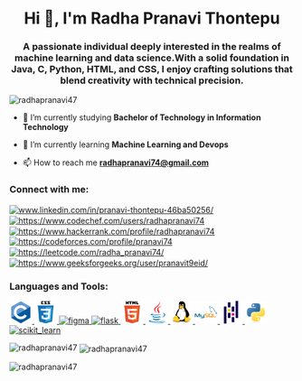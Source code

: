 <h1 align="center">Hi 👋, I'm Radha Pranavi Thontepu</h1>
<h3 align="center">A passionate individual deeply interested in the realms of machine learning and data science.With a solid foundation in Java, C, Python, HTML, and CSS, I enjoy crafting solutions that blend creativity with technical precision.</h3>
<p align="left"> <img src="https://komarev.com/ghpvc/?username=radhapranavi47&label=Profile%20views&color=0e75b6&style=flat" alt="radhapranavi47" /> </p>

- 🔭 I’m currently studying **Bachelor of Technology in Information Technology**

- 🌱 I’m currently learning **Machine Learning and Devops**

- 📫 How to reach me **radhapranavi74@gmail.com**

<h3 align="left">Connect with me:</h3>
<p align="left">
<a href="https://linkedin.com/in/www.linkedin.com/in/pranavi-thontepu-46ba50256/" target="blank"><img align="center" src="https://raw.githubusercontent.com/rahuldkjain/github-profile-readme-generator/master/src/images/icons/Social/linked-in-alt.svg" alt="www.linkedin.com/in/pranavi-thontepu-46ba50256/" height="30" width="40" /></a>
<a href="https://www.codechef.com/users/https://www.codechef.com/users/radhapranavi74" target="blank"><img align="center" src="https://cdn.jsdelivr.net/npm/simple-icons@3.1.0/icons/codechef.svg" alt="https://www.codechef.com/users/radhapranavi74" height="30" width="40" /></a>
<a href="https://www.hackerrank.com/https://www.hackerrank.com/profile/radhapranavi74" target="blank"><img align="center" src="https://raw.githubusercontent.com/rahuldkjain/github-profile-readme-generator/master/src/images/icons/Social/hackerrank.svg" alt="https://www.hackerrank.com/profile/radhapranavi74" height="30" width="40" /></a>
<a href="https://codeforces.com/profile/https://codeforces.com/profile/pranavi74" target="blank"><img align="center" src="https://raw.githubusercontent.com/rahuldkjain/github-profile-readme-generator/master/src/images/icons/Social/codeforces.svg" alt="https://codeforces.com/profile/pranavi74" height="30" width="40" /></a>
<a href="https://www.leetcode.com/https://leetcode.com/radha_pranavi74/" target="blank"><img align="center" src="https://raw.githubusercontent.com/rahuldkjain/github-profile-readme-generator/master/src/images/icons/Social/leet-code.svg" alt="https://leetcode.com/radha_pranavi74/" height="30" width="40" /></a>
<a href="https://auth.geeksforgeeks.org/user/https://www.geeksforgeeks.org/user/pranavit9eid/" target="blank"><img align="center" src="https://raw.githubusercontent.com/rahuldkjain/github-profile-readme-generator/master/src/images/icons/Social/geeks-for-geeks.svg" alt="https://www.geeksforgeeks.org/user/pranavit9eid/" height="30" width="40" /></a>
</p>

<h3 align="left">Languages and Tools:</h3>
<p align="left"> <a href="https://www.cprogramming.com/" target="_blank" rel="noreferrer"> <img src="https://raw.githubusercontent.com/devicons/devicon/master/icons/c/c-original.svg" alt="c" width="40" height="40"/> </a> <a href="https://www.w3schools.com/css/" target="_blank" rel="noreferrer"> <img src="https://raw.githubusercontent.com/devicons/devicon/master/icons/css3/css3-original-wordmark.svg" alt="css3" width="40" height="40"/> </a> <a href="https://www.figma.com/" target="_blank" rel="noreferrer"> <img src="https://www.vectorlogo.zone/logos/figma/figma-icon.svg" alt="figma" width="40" height="40"/> </a> <a href="https://flask.palletsprojects.com/" target="_blank" rel="noreferrer"> <img src="https://www.vectorlogo.zone/logos/pocoo_flask/pocoo_flask-icon.svg" alt="flask" width="40" height="40"/> </a> <a href="https://www.w3.org/html/" target="_blank" rel="noreferrer"> <img src="https://raw.githubusercontent.com/devicons/devicon/master/icons/html5/html5-original-wordmark.svg" alt="html5" width="40" height="40"/> </a> <a href="https://www.java.com" target="_blank" rel="noreferrer"> <img src="https://raw.githubusercontent.com/devicons/devicon/master/icons/java/java-original.svg" alt="java" width="40" height="40"/> </a> <a href="https://www.linux.org/" target="_blank" rel="noreferrer"> <img src="https://raw.githubusercontent.com/devicons/devicon/master/icons/linux/linux-original.svg" alt="linux" width="40" height="40"/> </a> <a href="https://www.mysql.com/" target="_blank" rel="noreferrer"> <img src="https://raw.githubusercontent.com/devicons/devicon/master/icons/mysql/mysql-original-wordmark.svg" alt="mysql" width="40" height="40"/> </a> <a href="https://pandas.pydata.org/" target="_blank" rel="noreferrer"> <img src="https://raw.githubusercontent.com/devicons/devicon/2ae2a900d2f041da66e950e4d48052658d850630/icons/pandas/pandas-original.svg" alt="pandas" width="40" height="40"/> </a> <a href="https://www.python.org" target="_blank" rel="noreferrer"> <img src="https://raw.githubusercontent.com/devicons/devicon/master/icons/python/python-original.svg" alt="python" width="40" height="40"/> </a> <a href="https://scikit-learn.org/" target="_blank" rel="noreferrer"> <img src="https://upload.wikimedia.org/wikipedia/commons/0/05/Scikit_learn_logo_small.svg" alt="scikit_learn" width="40" height="40"/> </a> </p>

<p><img align="left" src="https://github-readme-stats.vercel.app/api/top-langs?username=radhapranavi47&show_icons=true&locale=en&layout=compact" alt="radhapranavi47" /></p>

<p>&nbsp;<img align="center" src="https://github-readme-stats.vercel.app/api?username=radhapranavi47&show_icons=true&locale=en" alt="radhapranavi47" /></p>

<p><img align="center" src="https://github-readme-streak-stats.herokuapp.com/?user=radhapranavi47&" alt="radhapranavi47" /></p>
